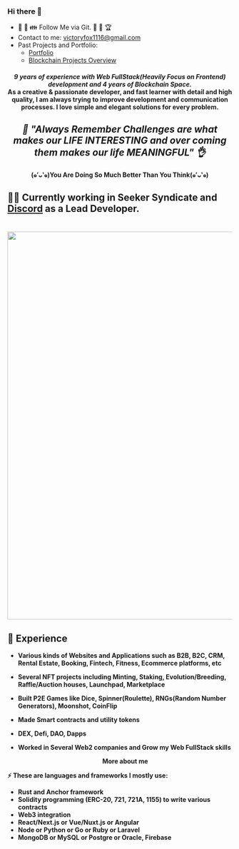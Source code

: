 ### Hi there 👋

<!--
**victoryfox19931116/victoryfox19931116** is a ✨ _special_ ✨ repository because its `README.md` (this file) appears on your GitHub profile.

Here are some ideas to get you started:

- 🔭 I’m currently working on ...
- 🌱 I’m currently learning ...
- 👯 I’m looking to collaborate on ...
- 🤔 I’m looking for help with ...
- 💬 Ask me about ...
- 📫 How to reach me: ...
- 😄 Pronouns: ...
- ⚡ Fun fact: ...
-->

- 🤝 💖 👪 Follow Me via Git. 🏀 🥰 🏆
- Contact to me: victoryfox1116@gmail.com
- Past Projects and Portfolio: 
  - <a href="https://blockchainportfolio-6884b.web.app">Portfolio</a>
  - <a href="https://github.com/victoryfox19931116/Blockchain-Projects-Overview">Blockchain Projects Overview</a>

<h4 align="center">
  <i><b>9 years of experience with Web FullStack(Heavily Focus on Frontend) development and 4 years of Blockchain Space.</i>
<br />
As a creative & passionate developer, and fast learner with detail and high quality, I am always trying to improve development and communication processes. I love simple and elegant solutions for every problem.
<br />
</h4>

<i><h2 align="center">🎃 "Always Remember ***Challenges*** are what makes our ***LIFE INTERESTING*** and over coming them makes our life ***MEANINGFUL***" 👌 </h2></i>
<h4 align="center">(๑′ᴗ‵๑)You Are Doing So Much Better Than You Think(๑′ᴗ‵๑)</h4>

<!-- ## 👨‍💻 Currently working in Seeker Syndicate as Lead Developer and [Discord](https://discord.gg/V6fYeBbB) Server.

![](https://pbs.twimg.com/profile_banners/1480769564245999618/1645162290/1500x500) -->
  
## 👨‍💻 Currently working in Seeker Syndicate and [Discord](https://discord.gg/V6fYeBbB) as a Lead Developer.

<!-- ![](https://minionicious.files.wordpress.com/2016/08/dave2.png) -->
<!-- ![CWS](https://user-images.githubusercontent.com/89365150/202695915-8e27499d-c325-49e8-8d1e-9e8ccd88d673.png) -->
<h1>
  <div align="center">
    <img src="https://lfsolutions.net/wp-content/uploads/2021/12/Full-Stack-Development-Featured-Image-LevelFive-Solutions.gif" width="870px height="870px"/>
  </div>
</h1>


## 🌱 Experience

- Various kinds of Websites and Applications such as B2B, B2C, CRM, Rental Estate, Booking, Fintech, Fitness, Ecommerce platforms, etc
- Several NFT projects including Minting, Staking, Evolution/Breeding, Raffle/Auction houses, Launchpad, Marketplace
- Built P2E Games like Dice, Spinner(Roulette), RNGs(Random Number Generators), Moonshot, CoinFlip
- Made Smart contracts and utility tokens
- DEX, Defi, DAO, Dapps
- Worked in Several Web2 companies and Grow my Web FullStack skills
  

  <summary align="center">More about me</summary>
  
⚡ These are languages and frameworks I mostly use:
  
- Rust and Anchor framework
- Solidity programming (ERC-20, 721, 721A, 1155) to write various contracts
- Web3 integration
- React/Next.js or Vue/Nuxt.js or Angular
- Node or Python or Go or Ruby or Laravel
- MongoDB or MySQL or Postgre or Oracle, Firebase

